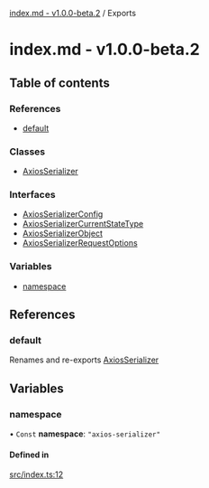 [index.md - v1.0.0-beta.2](README.md) / Exports

# index.md - v1.0.0-beta.2

## Table of contents

### References

- [default](modules.md#default)

### Classes

- [AxiosSerializer](classes/AxiosSerializer.md)

### Interfaces

- [AxiosSerializerConfig](interfaces/AxiosSerializerConfig.md)
- [AxiosSerializerCurrentStateType](interfaces/AxiosSerializerCurrentStateType.md)
- [AxiosSerializerObject](interfaces/AxiosSerializerObject.md)
- [AxiosSerializerRequestOptions](interfaces/AxiosSerializerRequestOptions.md)

### Variables

- [namespace](modules.md#namespace)

## References

### default

Renames and re-exports [AxiosSerializer](classes/AxiosSerializer.md)

## Variables

### namespace

• `Const` **namespace**: `"axios-serializer"`

#### Defined in

[src/index.ts:12](https://github.com/saqqdy/axios-serializer/blob/0bfaf47/src/index.ts#L12)
